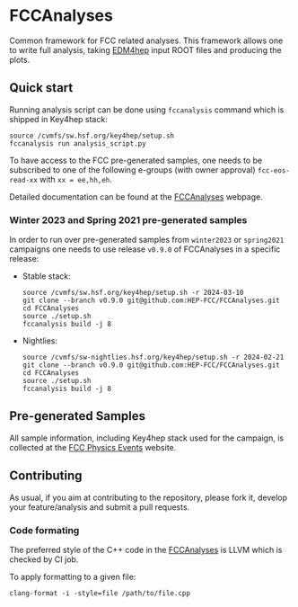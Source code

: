 # FCCAnalyses

Common framework for FCC related analyses. This framework allows one to write
full analysis, taking [EDM4hep](https://github.com/key4hep/EDM4hep) input ROOT
files and producing the plots.


## Quick start

Running analysis script can be done using `fccanalysis` command which is shipped in Key4hep stack:

```shell
source /cvmfs/sw.hsf.org/key4hep/setup.sh
fccanalysis run analysis_script.py
```

To have access to the FCC pre-generated samples, one needs to be subscribed to one of the following e-groups (with owner approval)
`fcc-eos-read-xx` with `xx = ee,hh,eh`.

Detailed documentation can be found at the [FCCAnalyses](https://hep-fcc.github.io/FCCAnalyses/) webpage.


### Winter 2023 and Spring 2021 pre-generated samples

In order to run over pre-generated samples from `winter2023` or `spring2021` campaigns one needs to use release `v0.9.0` of FCCAnalyses in a specific release:

* Stable stack:
   ```
   source /cvmfs/sw.hsf.org/key4hep/setup.sh -r 2024-03-10
   git clone --branch v0.9.0 git@github.com:HEP-FCC/FCCAnalyses.git
   cd FCCAnalyses
   source ./setup.sh
   fccanalysis build -j 8
   ```

* Nightlies:
   ```
   source /cvmfs/sw-nightlies.hsf.org/key4hep/setup.sh -r 2024-02-21
   git clone --branch v0.9.0 git@github.com:HEP-FCC/FCCAnalyses.git
   cd FCCAnalyses
   source ./setup.sh
   fccanalysis build -j 8
   ```

## Pre-generated Samples

All sample information, including Key4hep stack used for the campaign, is collected at the [FCC Physics Events](http://fcc-physics-events.web.cern.ch/fcc-physics-events/) website.


## Contributing

As usual, if you aim at contributing to the repository, please fork it, develop your feature/analysis and submit a pull requests.

### Code formating

The preferred style of the C++ code in the
[FCCAnalyses](https://hep-fcc.github.io/FCCAnalyses/) is LLVM which is checked
by CI job.

To apply formatting to a given file:
```
clang-format -i -style=file /path/to/file.cpp
```
